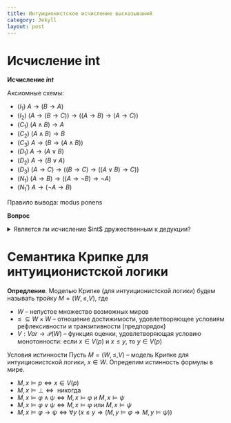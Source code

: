 ```yaml
---
title: Интуиционистское исчисление высказываний
category: Jekyll
layout: post
---
```


# Исчисление int
**Исчисление $int$** 

Аксиомные схемы:
* ($I_1$) $A \to (B \to A)$
* ($I_2$) $(A \to (B \to C)) \to ((A \to B) \to (A \to C))$	
* ($C_1$) $(A \wedge B) \to A$
* ($C_2$) $(A \wedge B) \to B$
* ($C_3$) $A \to (B \to (A \wedge B))$
* ($D_1$) $A \to (A \vee B)$
* ($D_2$) $A \to (B \vee A)$
* ($D_3$) $(A \to C) \to ((B \to C) \to  ((A \vee B) \to C))$
* ($N_1$) $(A \to B) \to ((A \to \neg B) \to \neg A)$
* ($N_1'$) $A \to ( \neg A  \to B)$

Правило вывода: modus ponens	

**Вопрос**
<details> <summary> Является ли исчисление $int$ дружественным к дедукции? </summary>
Да, поскольку $int$ содержит аксиомные схемы ($I_1$), ($I_2$) и правило вывода modus ponens.
</details>


# Cемантика Крипке для интуиционистской логики

**Опредление**. Моделью Крипке (для интуиционистской логики) будем называть тройку $M = (W, \leq, V)$, где
- $W$ – непустое множество возможных миров
- $\leq \; \subseteq W \times W$ – отношение достижимости, удовлетворяющее условиям рефлексивности и транзитивности (предпорядок)
- $V: Var \to \mathcal{P}(W)$ – функция оценки, удовлетворяющая условию монотонности: если $x \in V(p)$ и  $x \leq y$, то $y \in V(p)$	

Условия истинности Пусть $M = (W, \leq, V)$ – модель Крипке для интуиционистской логики, $x \in W$. Определим истинность формулы в мире.
  - $M, x \models p \iff x \in V(p)$
  - $M, x \models \bot \iff  \text{ никогда }$
  - $M, x \models \varphi \wedge \psi \iff M, x \models \varphi \text{ и }  M, x \models \psi$
  - $M, x \models \varphi \vee \psi \iff M, x \models \varphi \text{ или }  M, x \models \psi$
  - $M, x \models \varphi \to\psi \iff \forall y \; (x \leq y \Rightarrow  (M, y \models \varphi \Rightarrow M, y \models \psi))$

